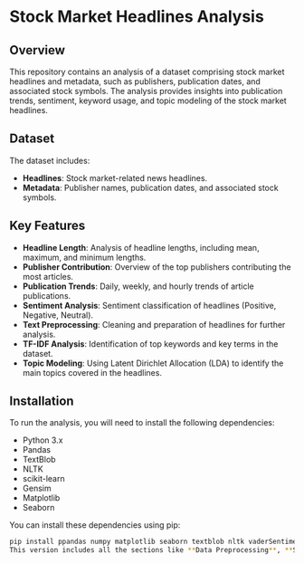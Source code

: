 # Stock Market Headlines Analysis

## Overview
This repository contains an analysis of a dataset comprising stock market headlines and metadata, such as publishers, publication dates, and associated stock symbols. The analysis provides insights into publication trends, sentiment, keyword usage, and topic modeling of the stock market headlines.

## Dataset
The dataset includes:
- **Headlines**: Stock market-related news headlines.
- **Metadata**: Publisher names, publication dates, and associated stock symbols.

## Key Features
- **Headline Length**: Analysis of headline lengths, including mean, maximum, and minimum lengths.
- **Publisher Contribution**: Overview of the top publishers contributing the most articles.
- **Publication Trends**: Daily, weekly, and hourly trends of article publications.
- **Sentiment Analysis**: Sentiment classification of headlines (Positive, Negative, Neutral).
- **Text Preprocessing**: Cleaning and preparation of headlines for further analysis.
- **TF-IDF Analysis**: Identification of top keywords and key terms in the dataset.
- **Topic Modeling**: Using Latent Dirichlet Allocation (LDA) to identify the main topics covered in the headlines.

## Installation

To run the analysis, you will need to install the following dependencies:
- Python 3.x
- Pandas
- TextBlob
- NLTK
- scikit-learn
- Gensim
- Matplotlib
- Seaborn

You can install these dependencies using pip:

```bash
pip install ppandas numpy matplotlib seaborn textblob nltk vaderSentiment spacy scikit-learn ta-lib
This version includes all the sections like **Data Preprocessing**, **Sentiment Analysis**, **Keyword Extraction**, **Topic Modeling**, **Publication Trends**, etc., in the markdown code block format. You can copy this into your `README.md` file for your project.
